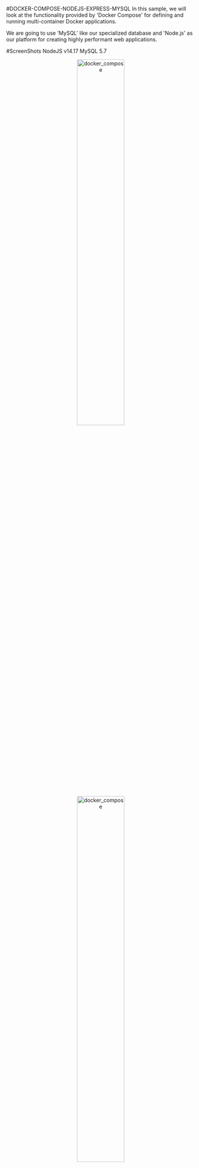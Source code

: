 #DOCKER-COMPOSE-NODEJS-EXPRESS-MYSQL
In this sample, we will look at the functionality provided by 'Docker Compose' for defining and running multi-container Docker applications.

We are going to use 'MySQL' like our specialized database and 'Node.js' as our platform for creating highly performant web applications.


#ScreenShots
NodeJS v14.17
MySQL 5.7

<p align="center">
    <img src="Screenshots/docker_nodejs.png" alt="docker_compose" width="50%"/>
</p>

<p align="center">
    <img src="Screenshots/mysql.jpg" alt="docker_compose" width="50%"/>
</p>

### To Build both of images 
'docker-compose build'

### RUN THE PROJECT
`docker-compose up`

### INSPECT YOUR MYSQL CONTAINER(to see your database)
1. docker ps
2. docker exec -it YOUR_MYSQL_CONTAINER_ID bash
3. mysql -u root -p
4. put the password(123)
5. enter 
6. use CHIRINOS;
7. show tables;
8. describe EMPLOYEE;


ALTER USER 'root'@'localhost' IDENTIFIED WITH mysql_native_password BY '123';